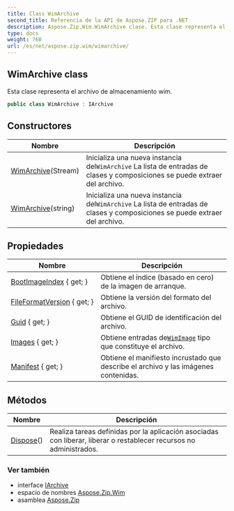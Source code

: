 ```yaml
---
title: Class WimArchive
second_title: Referencia de la API de Aspose.ZIP para .NET
description: Aspose.Zip.Wim.WimArchive clase. Esta clase representa el archivo de almacenamiento wim.
type: docs
weight: 760
url: /es/net/aspose.zip.wim/wimarchive/
---
```

## WimArchive class

Esta clase representa el archivo de almacenamiento wim.

```csharp
public class WimArchive : IArchive
```

## Constructores

| Nombre | Descripción |
| --- | --- |
| [WimArchive](wimarchive/#constructor)(Stream) | Inicializa una nueva instancia del`WimArchive` La lista de entradas de clases y composiciones se puede extraer del archivo. |
| [WimArchive](wimarchive/#constructor_1)(string) | Inicializa una nueva instancia del`WimArchive` La lista de entradas de clases y composiciones se puede extraer del archivo. |

## Propiedades

| Nombre | Descripción |
| --- | --- |
| [BootImageIndex](../../aspose.zip.wim/wimarchive/bootimageindex/) { get; } | Obtiene el índice (basado en cero) de la imagen de arranque. |
| [FileFormatVersion](../../aspose.zip.wim/wimarchive/fileformatversion/) { get; } | Obtiene la versión del formato del archivo. |
| [Guid](../../aspose.zip.wim/wimarchive/guid/) { get; } | Obtiene el GUID de identificación del archivo. |
| [Images](../../aspose.zip.wim/wimarchive/images/) { get; } | Obtiene entradas de[`WimImage`](../wimimage/) tipo que constituye el archivo. |
| [Manifest](../../aspose.zip.wim/wimarchive/manifest/) { get; } | Obtiene el manifiesto incrustado que describe el archivo y las imágenes contenidas. |

## Métodos

| Nombre | Descripción |
| --- | --- |
| [Dispose](../../aspose.zip.wim/wimarchive/dispose/)() | Realiza tareas definidas por la aplicación asociadas con liberar, liberar o restablecer recursos no administrados. |

### Ver también

* interface [IArchive](../../aspose.zip/iarchive/)
* espacio de nombres [Aspose.Zip.Wim](../../aspose.zip.wim/)
* asamblea [Aspose.Zip](../../)


